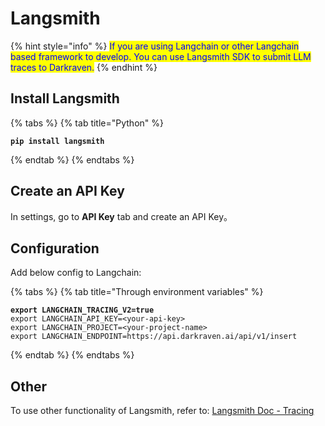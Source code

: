 # Langsmith

{% hint style="info" %}
<mark style="color:blue;">If you are using Langchain or other Langchain based framework to develop. You can use Langsmith SDK to submit LLM traces to Darkraven.</mark>
{% endhint %}

## Install Langsmith

{% tabs %}
{% tab title="Python" %}
<pre><code><strong>pip install langsmith
</strong></code></pre>
{% endtab %}
{% endtabs %}

## Create an API Key

In settings, go to **API Key** tab and create an API Key。

## Configuration

Add below config to Langchain:

{% tabs %}
{% tab title="Through environment variables" %}
<pre><code><strong>export LANGCHAIN_TRACING_V2=true
</strong>export LANGCHAIN_API_KEY=&#x3C;your-api-key>
export LANGCHAIN_PROJECT=&#x3C;your-project-name>
export LANGCHAIN_ENDPOINT=https://api.darkraven.ai/api/v1/insert
</code></pre>
{% endtab %}
{% endtabs %}

## Other

To use other functionality of Langsmith, refer to: [Langsmith Doc - Tracing](https://docs.smith.langchain.com/how\_to\_guides/tracing)
